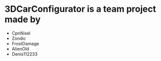# 3DCarConfigurator is a team project made by
* CpnNixel
* Zondic
* FrostDamage
* AlienOld
* Denis112233
 
 
